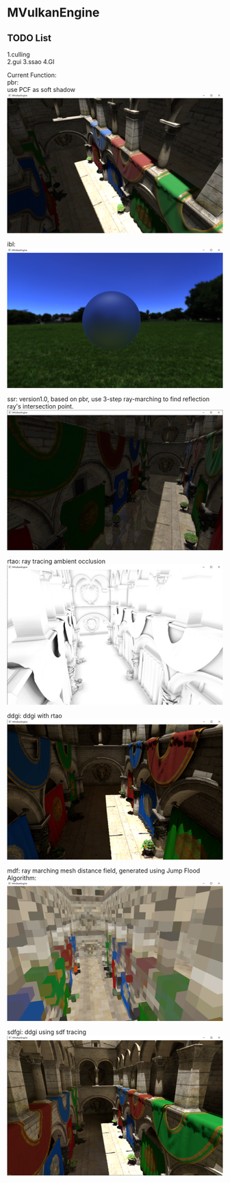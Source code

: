 # MVulkanEngine

## TODO List  
1.culling  
2.gui
3.ssao
4.GI

Current Function:  
pbr:  
use PCF as soft shadow
![PBR](images/pbr.png)

ibl:
![IBL](images/ibl.png)

ssr:
version1.0, based on pbr, use 3-step ray-marching to find reflection ray's intersection point.
![SSR](images/ssr_v1.0.png)

rtao:
ray tracing ambient occlusion
![RTAO](images/rtao.png)

ddgi:
ddgi with rtao
![DDGI](images/ddgi_sponza.png)

mdf:
ray marching mesh distance field, generated using Jump Flood Algorithm:
![MDF](images/rayMarching_sdf.png)

sdfgi:
ddgi using sdf tracing
![SDFGI](images/sdfgi_sponza.png)

